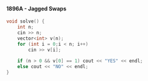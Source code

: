#### 1896A - Jagged Swaps 

```cpp
void solve() {
    int n;
    cin >> n;
    vector<int> v(n);
    for (int i = 0;i < n; i++)
        cin >> v[i];
        
    if (n > 0 && v[0] == 1) cout << "YES" << endl;
    else cout << "NO" << endl;
}
```